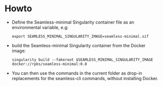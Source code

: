 Howto
=====

- Define the Seamless-minimal Singularity container file as an environmental variable, e.g:

    `export SEAMLESS_MINIMAL_SINGULARITY_IMAGE=seamless-minimal.sif`

- build the Seamless-minimal Singularity container from the Docker image:

    `singularity build --fakeroot $SEAMLESS_MINIMAL_SINGULARITY_IMAGE docker://rpbs/seamless-minimal:0.8`

- You can then use the commands in the current folder as drop-in replacements for the seamless-cli commands, without installing Docker.
